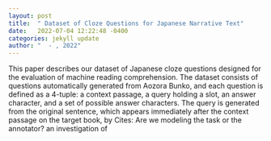 ```yaml
---
layout: post
title:  " Dataset of Cloze Questions for Japanese Narrative Text"
date:   2022-07-04 12:22:48 -0400
categories: jekyll update
author: "  - , 2022"
---
```

 This paper describes our dataset of Japanese cloze questions designed for the evaluation of machine reading comprehension. The dataset consists of questions automatically generated from Aozora Bunko, and each question is defined as a 4-tuple: a context passage, a query holding a slot, an answer character, and a set of possible answer characters. The query is generated from the original sentence, which appears immediately after the context passage on the target book, by 
Cites: Are we modeling the task or the annotator? an investigation of